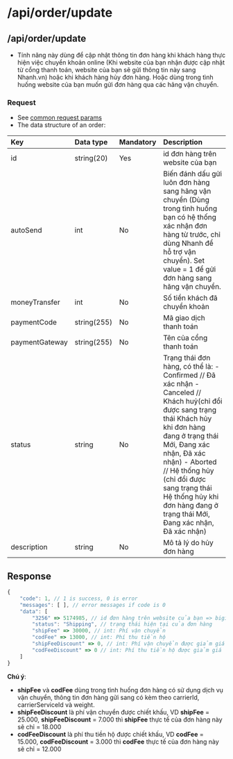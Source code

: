 # /api/order/update

## /api/order/update

* Tính năng này dùng để cập nhật thông tin đơn hàng khi khách hàng thực hiện việc chuyển khoản online \(Khi website của bạn nhận được cập nhật từ cổng thanh toán, website của bạn sẽ gửi thông tin này sang Nhanh.vn\) hoặc khi khách hàng hủy đơn hàng. Hoặc dùng trong tình huống website của bạn muốn gửi đơn hàng qua các hãng vận chuyển.

### Request

* See [common request params](../getting-started/api.md#request)
* The data structure of an order: 

| Key | Data type | Mandatory | Description |
| :--- | :--- | :--- | :--- |
| id | string\(20\) | Yes | id đơn hàng trên website của bạn |
| autoSend | int | No | Biến đánh dấu gửi luôn đơn hàng sang hãng vận chuyển \(Dùng trong tình huống bạn có hệ thống xác nhận đơn hàng từ trước, chỉ dùng Nhanh để hỗ trợ vận chuyển\). Set value = 1 để gửi đơn hàng sang hãng vận chuyển. |
| moneyTransfer | int | No | Số tiền khách đã chuyển khoản |
| paymentCode | string\(255\) | No | Mã giao dịch thanh toán |
| paymentGateway | string\(255\) | No | Tên của cổng thanh toán |
| status | string | No | Trạng thái đơn hàng, có thể là: -  Confirmed // Đã xác nhận - Canceled // Khách huỷ\(chỉ đổi được sang trạng thái Khách hủy khi đơn hàng đang ở trạng thái Mới, Đang xác nhận, Đã xác nhận\) - Aborted // Hệ thống hủy \(chỉ đổi được sang trạng thái Hệ thống hủy khi đơn hàng đang ở trạng thái Mới, Đang xác nhận, Đã xác nhận\) |
| description | string | No | Mô tả lý do hủy đơn hàng |

## Response

```javascript
{
    "code": 1, // 1 is success, 0 is error
    "messages": [ ], // error messages if code is 0
    "data": [
        "3256" => 5174985, // id đơn hàng trên website của bạn => bigint: order id of Nhanh.vn
        "status": "Shipping", // trạng thái hiện tại của đơn hàng
        "shipFee" => 30000, // int: Phí vận chuyển
        "codFee" => 13000, // int: Phí thu tiền hộ
        "shipFeeDiscount" => 0, // int: Phí vận chuyển được giảm giá
        "codFeeDiscount" => 0 // int: Phí thu tiền hộ được giảm giá
    ]
}
```

**Chú ý**:

* **shipFee** và **codFee** dùng trong tình huống đơn hàng có sử dụng dịch vụ vận chuyển, thông tin đơn hàng gửi sang có kèm theo carrierId, carrierServiceId và weight.
* **shipFeeDiscount** là phí vận chuyển được chiết khấu, VD **shipFee** = 25.000, **shipFeeDiscount** = 7.000 thì **shipFee** thực tế của đơn hàng này sẽ chỉ = 18.000
* **codFeeDiscount** là phí thu tiền hộ được chiết khấu, VD **codFee** = 15.000, **codFeeDiscount** = 3.000 thì **codFee** thực tế của đơn hàng này sẽ chỉ = 12.000


